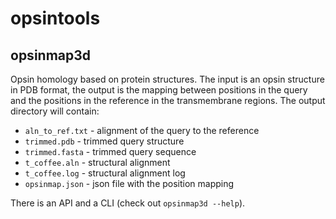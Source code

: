 # opsintools

## opsinmap3d

Opsin homology based on protein structures. The input is an opsin structure in PDB format, the output is the mapping between positions in the query and the positions in the reference in the transmembrane regions. The output directory will contain:

* `aln_to_ref.txt` - alignment of the query to the reference
* `trimmed.pdb` - trimmed query structure
* `trimmed.fasta` - trimmed query sequence
* `t_coffee.aln` - structural alignment
* `t_coffee.log` - structural alignment log
* `opsinmap.json` - json file with the position mapping

There is an API and a CLI (check out `opsinmap3d --help`).
